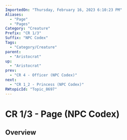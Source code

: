 ```yaml
---
ImportedOn: "Thursday, February 16, 2023 6:10:23 PM"
Aliases:
  - "Page"
  - "Pages"
Category: "Creature"
Prefix: "CR 1/3"
Suffix: "NPC Codex"
Tags:
  - "Category/Creature"
parent:
  - "Aristocrat"
up:
  - "Aristocrat"
prev:
  - "CR 4 - Officer (NPC Codex)"
next:
  - "CR 1_2 - Princess (NPC Codex)"
RWtopicId: "Topic_8697"
---
```

# CR 1/3 - Page (NPC Codex)
## Overview
